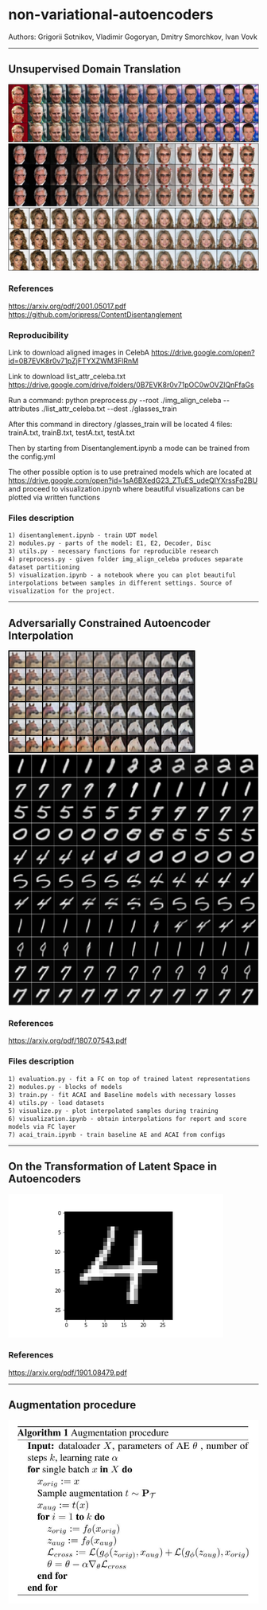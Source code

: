 # non-variational-autoencoders

Authors: Grigorii Sotnikov, Vladimir Gogoryan, Dmitry Smorchkov, Ivan Vovk

___
## Unsupervised Domain Translation
![Alt Text](assets/CelebA_glasses.png)
![Alt Text](assets/CelebA_with_glasses.png)
![Alt Text](assets/CelebA_wo_glasses.png)
### References
https://arxiv.org/pdf/2001.05017.pdf
https://github.com/oripress/ContentDisentanglement

### Reproducibility
Link to download aligned images in CelebA
https://drive.google.com/open?id=0B7EVK8r0v71pZjFTYXZWM3FlRnM

Link to download list_attr_celeba.txt
https://drive.google.com/drive/folders/0B7EVK8r0v71pOC0wOVZlQnFfaGs

Run a command:
python preprocess.py --root ./img_align_celeba --attributes ./list_attr_celeba.txt --dest ./glasses_train

After this command in directory /glasses_train will be located 4 files: trainA.txt, trainB.txt, testA.txt, testA.txt

Then by starting from Disentanglement.ipynb a mode can be trained from the config.yml

The other possible option is to use pretrained models which are located at https://drive.google.com/open?id=1sA6BXedG23_ZTuES_udeQlYXrssFq2BU
and proceed to visualization.ipynb where beautiful visualizations can be plotted via written functions

### Files description

    1) disentanglement.ipynb - train UDT model
    2) modules.py - parts of the model: E1, E2, Decoder, Disc
    3) utils.py - necessary functions for reproducible research
    4) preprocess.py - given folder img_align_celeba produces separate dataset partitioning
    5) visualization.ipynb - a notebook where you can plot beautiful interpolations between samples in different settings. Source of visualization for the project.

___
## Adversarially Constrained Autoencoder Interpolation
![Alt Text](assets/horses.png)
![Alt Text](assets/digits.png)
### References
https://arxiv.org/pdf/1807.07543.pdf


### Files description

    1) evaluation.py - fit a FC on top of trained latent representations
    2) modules.py - blocks of models
    3) train.py - fit ACAI and Baseline models with necessary losses
    4) utils.py - load datasets
    5) visualize.py - plot interpolated samples during training
    6) visualization.ipynb - obtain interpolations for report and score models via FC layer
    7) acai_train.ipynb - train baseline AE and ACAI from configs

___
## On the Transformation of Latent Space in Autoencoders
![Alt Text](assets/ex1.gif)
### References
https://arxiv.org/pdf/1901.08479.pdf

___
## Augmentation procedure
![Alt Text](assets/augmentation.jpg)